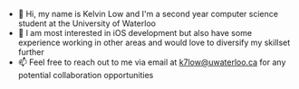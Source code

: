 - 👋 Hi, my name is Kelvin Low and I'm a second year computer science student at the University of Waterloo
- 👀 I am most interested in iOS development but also have some experience working in other areas and would love to diversify my skillset further
- 📫 Feel free to reach out to me via email at k7low@uwaterloo.ca for any potential collaboration opportunities 

<!---
kelvinxlow/kelvinxlow is a ✨ special ✨ repository because its `README.md` (this file) appears on your GitHub profile.
You can click the Preview link to take a look at your changes.
--->
